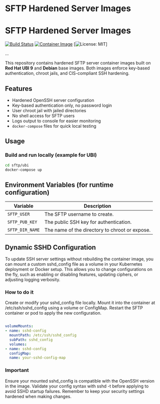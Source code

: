 # SFTP Hardened Server Images

# SFTP Hardened Server Images

[![Build Status](https://github.com/iquzart/sftp-container/actions/workflows/build-push.yml/badge.svg)](https://github.com/iquzart/sftp-container/actions/workflows/build-push.yml)
[![Container Image](https://img.shields.io/github/v/release/iquzart/sftp-container?logo=docker&label=container%20image)](https://github.com/iquzart/sftp-container/packages)
[![License: MIT](https://img.shields.io/badge/license-MIT-green.svg)]

...

This repository contains hardened SFTP server container images built on **Red Hat UBI 9** and **Debian** base images. Both images enforce key-based authentication, chroot jails, and CIS-compliant SSH hardening.

## Features

- Hardened OpenSSH server configuration
- Key-based authentication only, no password login
- User chroot jail with jailed directories
- No shell access for SFTP users
- Logs output to console for easier monitoring
- `docker-compose` files for quick local testing

## Usage

### Build and run locally (example for UBI)

```bash
cd sftp/ubi
docker-compose up
```

## Environment Variables (for runtime configuration)

| Variable        | Description                                    |
| --------------- | ---------------------------------------------- |
| `SFTP_USER`     | The SFTP username to create.                   |
| `SFTP_PUB_KEY`  | The public SSH key for authentication.         |
| `SFTP_DIR_NAME` | The name of the directory to chroot or expose. |

## Dynamic SSHD Configuration

To update SSH server settings without rebuilding the container image, you can mount a custom sshd_config file as a volume in your Kubernetes deployment or Docker setup. This allows you to change configurations on the fly, such as enabling or disabling features, updating ciphers, or adjusting logging verbosity.

### How to do it

Create or modify your sshd_config file locally.
Mount it into the container at /etc/ssh/sshd_config using a volume or ConfigMap.
Restart the SFTP container or pod to apply the new configuration.

```yaml

volumeMounts:
- name: sshd-config
  mountPath: /etc/ssh/sshd_config
  subPath: sshd_config
  volumes:
- name: sshd-config
  configMap:
  name: your-sshd-config-map
```

### Important

Ensure your mounted sshd_config is compatible with the OpenSSH version in the image.
Validate your config syntax with sshd -t before applying to avoid SSHD startup failures. Remember to keep your security settings hardened when making changes.
